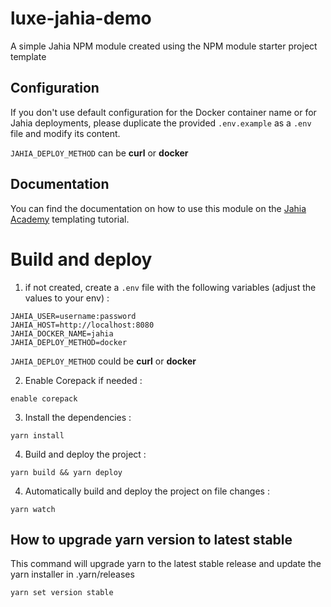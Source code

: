 # luxe-jahia-demo

A simple Jahia NPM module created using the NPM module starter project template

## Configuration

If you don't use default configuration for the Docker container name or for Jahia deployments, please duplicate the provided `.env.example` as a `.env` file and modify its content.

`JAHIA_DEPLOY_METHOD` can be **curl** or **docker**

## Documentation

You can find the documentation on how to use this module on the [Jahia Academy](https://academy.jahia.com/get-started/developers/templating) templating tutorial.

# Build and deploy

1) if not created, create a `.env` file with the following variables (adjust the values to your env) :
```shell
JAHIA_USER=username:password
JAHIA_HOST=http://localhost:8080
JAHIA_DOCKER_NAME=jahia
JAHIA_DEPLOY_METHOD=docker
```

`JAHIA_DEPLOY_METHOD` could be **curl** or **docker**

2) Enable Corepack if needed : 

`enable corepack`

3) Install the dependencies :

``yarn install``

4) Build and deploy the project :

``yarn build && yarn deploy``

4) Automatically build and deploy the project on file changes :

``yarn watch``

## How to upgrade yarn version to latest stable

This command will upgrade yarn  to the latest stable release and update the yarn installer in .yarn/releases

``yarn set version stable``
